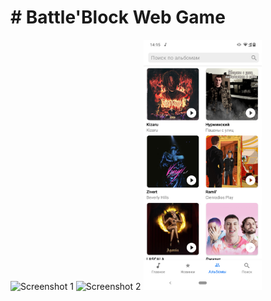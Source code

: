 # # Battle'Block Web Game

<img src="[https://raw.githubusercontent.com/sidenevkirill/Sidenevkirill.github.io/master/img/Screenshot_20210116-141448.png]([https://raw.githubusercontent.com/sidenevkirill/Sidenevkirill.github.io/master/img/Screenshot_20210116-141448.png)" alt="Screenshot 1" height="400"> 
<img src="[https://raw.githubusercontent.com/sidenevkirill/Sidenevkirill.github.io/master/img/Screenshot_20210116-141515.png](https://github.com/sidenevkirill/BattleBlock/blob/master/screen/one.png?raw=true)" alt="Screenshot 2" height="400"> 
<img src="https://raw.githubusercontent.com/sidenevkirill/Sidenevkirill.github.io/master/img/Screenshot_20210116-141523.png" alt="Screenshot 3" height="400">
